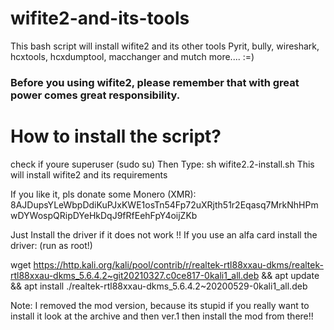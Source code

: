 # wifite2-and-its-tools
 This bash script will install wifite2 and its other tools Pyrit, bully, wireshark, hcxtools, hcxdumptool, macchanger and mutch more.... :=)

### Before you using wifite2, please remember that with great power comes great responsibility. 

# How to install the script?
check if youre superuser (sudo su)
Then Type:
sh wifite2.2-install.sh
This will install wifite2 and its requirements



If you like it, pls donate some Monero (XMR):
8AJDupsYLeWbpDdiKuPJxKWE1osTn54Fp72uXRjth51r2Eqasq7MrkNhHPmwDYWospQRipDYeHkDqJ9fRfEehFpY4oijZKb


Just Install the driver if it does not work !!
If you use an alfa card install the driver:
(run as root!)

wget https://http.kali.org/kali/pool/contrib/r/realtek-rtl88xxau-dkms/realtek-rtl88xxau-dkms_5.6.4.2~git20210327.c0ce817-0kali1_all.deb && apt update && apt install ./realtek-rtl88xxau-dkms_5.6.4.2~20200529-0kali1_all.deb



Note:
I removed the mod version, because its stupid 
if you really want to install it look at the archive and then ver.1
then install the mod from there!!

